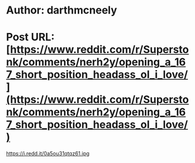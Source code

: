# Author: darthmcneely
# Post URL: [https://www.reddit.com/r/Superstonk/comments/nerh2y/opening_a_167_short_position_headass_ol_i_love/](https://www.reddit.com/r/Superstonk/comments/nerh2y/opening_a_167_short_position_headass_ol_i_love/)


https://i.redd.it/0a5ou31qtqz61.jpg